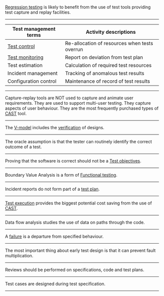 
[Regression testing](Regression%20testing.md) is likely to benefit from the use of test tools providing test capture and replay facilities.

---

| Test management terms                   | Activity descriptions                         |
| --------------------------------------- | --------------------------------------------- |
| [Test control](Test%20control.md)       | Re-allocation of resources when tests overrun |
| [Test monitoring](Test%20monitoring.md) | Report on deviation from test plan            |
| Test estimation                         | Calculation of required test resources        |
| Incident management                     | Tracking of anomalous test results            |
| Configuration control                   | Maintenance of record of test results         |

---

Capture-replay tools are NOT used to capture and animate user requirements. They are used to support multi-user testing. They capture aspects of user behaviour. They are the most frequently purchased types of [CAST](Computer%20Aided%20Software%20Testing.md) tool.

---

The [V-model](V-model.md) includes the [verification](Verification.md) of designs.

---

The oracle assumption is that the tester can routinely identify the correct outcome of a test.

---

Proving that the software is correct should not be a [Test objectives](Test%20objectives.md).

---

Boundary Value Analysis is a form of [Functional testing](Functional%20testing.md).

---

Incident reports do not form part of a [test plan](Test%20plan.md).

---

[Test execution](Test%20execution.md) provides the biggest potential cost saving from the use of [CAST](Computer%20Aided%20Software%20Testing.md).

---

Data flow analysis studies the use of data on paths through the code.

---

A [failure](Failure.md) is a departure from specified behaviour.

---

The most important thing about early test design is that it can prevent fault multiplication.

---

Reviews should be performed on specifications, code and test plans.

---

Test cases are designed during test specification.

---




